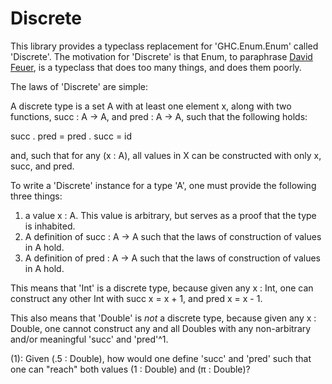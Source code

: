 # Discrete

This library provides a typeclass replacement for 'GHC.Enum.Enum' called 'Discrete'. The motivation for 'Discrete' is that Enum, to paraphrase <a href="https://github.com">David Feuer</a>, is a typeclass that does too many things, and does them poorly.

The laws of 'Discrete' are simple:

A discrete type is a set A with at least one element x, along with two functions, succ : A -> A, and pred : A -> A, such that the following holds:

succ . pred = pred . succ = id

and, such that for any (x : A), all values in X can be constructed with only x, succ, and pred.

To write a 'Discrete' instance for a type 'A', one must provide the following three things:

<ol>
  <li>a value x : A. This value is arbitrary, but serves as a proof that the type is inhabited.</li>
  <li>A definition of succ : A -> A such that the laws of construction of values in A hold.</li>
  <li>A definition of pred : A -> A such that the laws of construction of values in A hold.</li>
</ol>

This means that 'Int' is a discrete type, because given any x : Int, one can construct any other Int with succ x = x + 1, and pred x = x - 1.

This also means that 'Double' is <i>not</i> a discrete type, because given any x : Double, one cannot construct any and all Doubles with any non-arbitrary and/or meaningful 'succ' and 'pred'^1.

(1): Given (.5 : Double), how would one define 'succ' and 'pred' such that one can "reach" both values (1 : Double) and (π : Double)? 
